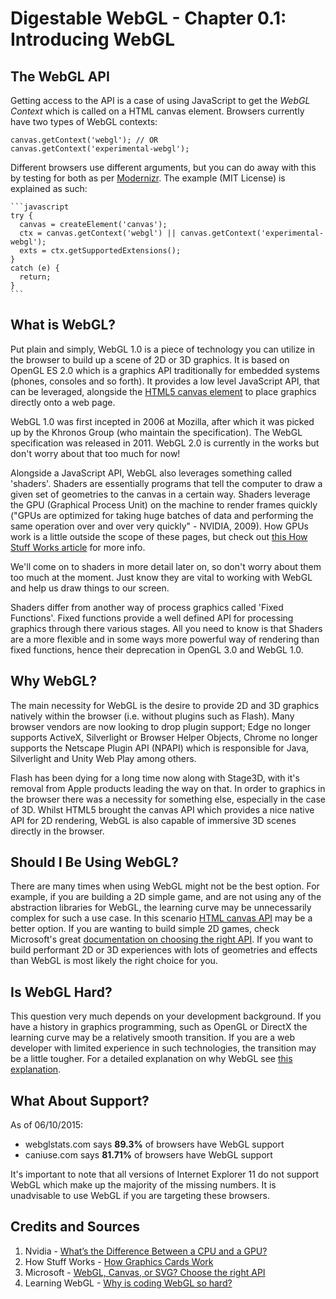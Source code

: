 # Digestable WebGL - Chapter 0.1: Introducing WebGL

## The WebGL API
Getting access to the API is a case of using JavaScript to get the *WebGL Context* which is called on a HTML canvas element. Browsers currently have two types of WebGL contexts:

    canvas.getContext('webgl'); // OR
    canvas.getContext('experimental-webgl');

Different browsers use different arguments, but you can do away with this by testing for both as per [Modernizr](https://github.com/Modernizr/Modernizr/blob/master/feature-detects/webgl/extensions.js). The example (MIT License) is explained as such:

    ```javascript
    try {
      canvas = createElement('canvas');
      ctx = canvas.getContext('webgl') || canvas.getContext('experimental-webgl');
      exts = ctx.getSupportedExtensions();
    }
    catch (e) {
      return;
    }
    ```

## What is WebGL?
Put plain and simply, WebGL 1.0 is a piece of technology you can utilize in the browser to build up a scene of 2D or 3D graphics.
It is based on OpenGL ES 2.0 which is a graphics API traditionally for embedded systems (phones, consoles and so forth). It provides a low level JavaScript API,
that can be leveraged, alongside the [HTML5 canvas element](https://developer.mozilla.org/en-US/docs/Web/API/Canvas_API) to place graphics directly onto a web page.

WebGL 1.0 was first incepted in 2006 at Mozilla, after which it was picked up by the Khronos Group (who maintain the specification). The WebGL specification was
released in 2011. WebGL 2.0 is currently in the works but don't worry about that too much for now!

Alongside a JavaScript API, WebGL also leverages something called 'shaders'. Shaders are essentially programs that tell the computer to draw a given set of geometries to the canvas in
a certain way. Shaders leverage the GPU (Graphical Process Unit) on the machine to render frames quickly ("GPUs are optimized for taking huge batches of data and performing the same operation
over and over very quickly" - NVIDIA, 2009). How GPUs work is a little outside the scope of these pages, but check out [this How Stuff Works article](http://computer.howstuffworks.com/graphics-card.htm) for more info.

We'll come on to shaders in more detail later on, so don't worry about
them too much at the moment. Just know they are vital to working with WebGL and help us draw things to our screen.

Shaders differ from another way of process graphics called 'Fixed Functions'. Fixed functions provide a well defined API for processing graphics through there various stages.
All you need to know is that Shaders are a more flexible and in some ways more powerful way of rendering than fixed functions, hence their deprecation in OpenGL 3.0 and WebGL 1.0.

## Why WebGL?
The main necessity for WebGL is the desire to provide 2D and 3D graphics natively within the browser (i.e. without plugins such as Flash). Many browser vendors are now looking to drop plugin support; Edge no longer supports ActiveX, Silverlight or Browser Helper Objects, Chrome no longer supports the Netscape Plugin API (NPAPI) which is responsible for Java, Silverlight and Unity Web Play among others.

Flash has been dying for a long time now along with Stage3D, with it's removal from Apple products leading the way on that. In order to graphics in the browser there was a necessity for something else,
especially in the case of 3D.  Whilst HTML5 brought the canvas API which provides a nice native API for 2D rendering, WebGL is also capable of immersive 3D scenes directly in the browser.

## Should I Be Using WebGL?
There are many times when using WebGL might not be the best option. For example, if you are building a 2D simple game, and are not using any of the abstraction libraries for WebGL, the learning curve may be unnecessarily complex for such a use case. In this scenario [HTML canvas API](https://developer.mozilla.org/en-US/docs/Web/API/Canvas_API) may be a better option. If you are wanting to build simple 2D games, check Microsoft's great [documentation on choosing the right API](https://msdn.microsoft.com/en-us/library/dn265058(v=vs.85)). If you want to build performant 2D or 3D experiences with lots of geometries and effects than WebGL is most likely the right choice for you.

## Is WebGL Hard?
This question very much depends on your development background. If you have a history in graphics programming, such as OpenGL or DirectX the learning curve may be a relatively smooth transition. If you are a web developer with limited experience in such technologies, the transition may be a little tougher. For a detailed explanation on why WebGL see [this explanation](http://learningwebgl.com/cookbook/index.php/WebGL:_Frequently_Asked_Questions#Why_is_coding_WebGL_so_hard.3F).

## What About Support?
As of 06/10/2015:

* webglstats.com says **89.3%** of browsers have WebGL support
* caniuse.com says **81.71%** of browsers have WebGL support

It's important to note that all versions of Internet Explorer 11 do not support WebGL which make up the majority of the missing numbers. It is unadvisable to use WebGL if you are targeting these browsers.



## Credits and Sources

1. Nvidia - [What’s the Difference Between a CPU and a GPU?]( http://blogs.nvidia.com/blog/2009/12/16/whats-the-difference-between-a-cpu-and-a-gpu/)
2. How Stuff Works - [How Graphics Cards Work](http://computer.howstuffworks.com/graphics-card.htm)
3. Microsoft - [WebGL, Canvas, or SVG? Choose the right API](https://goo.gl/jIOfji)
3. Learning WebGL - [Why is coding WebGL so hard?](http://learningwebgl.com/cookbook/index.php/WebGL:_Frequently_Asked_Questions#Why_is_coding_WebGL_so_hard.3F)
